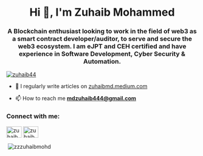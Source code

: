 <h1 align="center">Hi 👋, I'm Zuhaib Mohammed</h1>
<h3 align="center">A Blockchain enthusiast looking to work in the field of web3 as a smart contract developer/auditor, to serve and secure the web3 ecosystem. I am eJPT and CEH certified and have experience in Software Development, Cyber Security & Automation.</h3>

<p align="left"> <a href="https://twitter.com/zuhaib44" target="blank"><img src="https://img.shields.io/twitter/follow/zuhaib44?logo=twitter&style=for-the-badge" alt="zuhaib44" /></a> </p>

- 📝 I regularly write articles on [zuhaibmd.medium.com](zuhaibmd.medium.com)

- 📫 How to reach me **mdzuhaib444@gmail.com**

<h3 align="left">Connect with me:</h3>
<p align="left">
<a href="https://twitter.com/zuhaib44" target="blank"><img align="center" src="https://raw.githubusercontent.com/rahuldkjain/github-profile-readme-generator/master/src/images/icons/Social/twitter.svg" alt="zuhaib44" height="30" width="40" /></a>
<a href="https://linkedin.com/in/zuhaib44" target="blank"><img align="center" src="https://raw.githubusercontent.com/rahuldkjain/github-profile-readme-generator/master/src/images/icons/Social/linked-in-alt.svg" alt="zuhaib44" height="30" width="40" /></a>
</p>

<p>&nbsp;<img align="center" src="https://github-readme-stats.vercel.app/api?username=zzzuhaibmohd&show_icons=true&locale=en" alt="zzzuhaibmohd" /></p>
